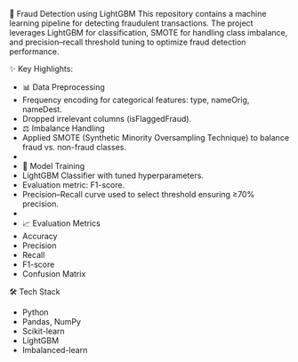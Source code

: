 🚨 Fraud Detection using LightGBM
This repository contains a machine learning pipeline for detecting fraudulent transactions. The project leverages LightGBM for classification, SMOTE for handling class imbalance, and precision–recall threshold tuning to optimize fraud detection performance.

✨ Key Highlights:

- 📊 Data Preprocessing
- Frequency encoding for categorical features: type, nameOrig, nameDest.
- Dropped irrelevant columns (isFlaggedFraud).
- ⚖️ Imbalance Handling
- Applied SMOTE (Synthetic Minority Oversampling Technique) to balance fraud vs. non-fraud classes.
- 
- 🤖 Model Training
- LightGBM Classifier with tuned hyperparameters.
- Evaluation metric: F1-score.
- Precision–Recall curve used to select threshold ensuring ≥70% precision.
- 
- 📈 Evaluation Metrics
- Accuracy
- Precision
- Recall
- F1-score
- Confusion Matrix

🛠️ Tech Stack
- Python
- Pandas, NumPy
- Scikit-learn
- LightGBM
- Imbalanced-learn
